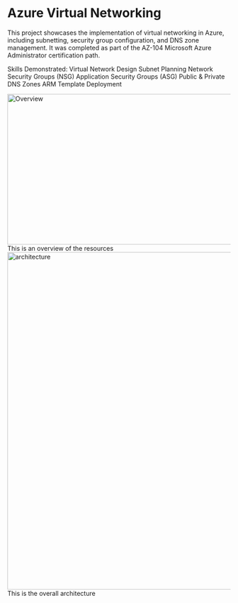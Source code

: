 # Azure Virtual Networking
This project showcases the implementation of virtual networking in Azure, including subnetting, security group configuration, and DNS zone management. It was completed as part of the AZ-104 Microsoft Azure Administrator certification path.

Skills Demonstrated:
Virtual Network Design
Subnet Planning
Network Security Groups (NSG)
Application Security Groups (ASG)
Public & Private DNS Zones
ARM Template Deployment

 <img width="1152" height="340" alt="Overview" src="https://github.com/user-attachments/assets/3cb3346b-346c-46cf-a44c-be2b6768dbc2" />
 This is an overview of the resources 
<img width="1490" height="762" alt="architecture" src="https://github.com/user-attachments/assets/56f4aa85-9c9b-4173-b311-9aa8fd72392c" />
This is the overall architecture

